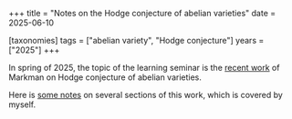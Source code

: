 +++
title = "Notes on the Hodge conjecture of abelian varieties"
date = 2025-06-10

[taxonomies]
tags = ["abelian variety", "Hodge conjecture"]
years = ["2025"]
+++

In spring of 2025, the topic of the learning seminar is the [recent work](https://arxiv.org/abs/2502.03415v2) of Markman on Hodge conjecture of abelian varieties.

Here is [some notes](/files/Note_on_Markman_s_example.pdf) on several sections of this work,
which is covered by myself.
